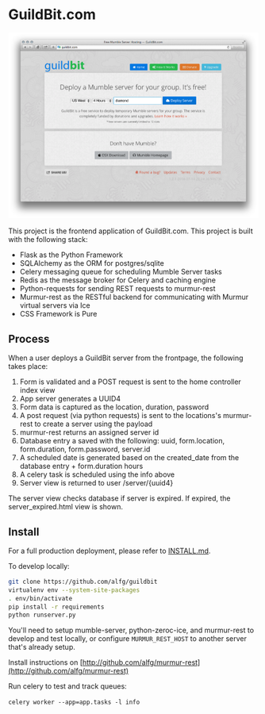 # GuildBit.com

![Guildbit.com](/app/static/img/screenshots/howitworks_home.png)

This project is the frontend application of GuildBit.com. This project is built with the following stack:

* Flask as the Python Framework
* SQLAlchemy as the ORM for postgres/sqlite
* Celery messaging queue for scheduling Mumble Server tasks
* Redis as the message broker for Celery and caching engine
* Python-requests for sending REST requests to murmur-rest
* Murmur-rest as the RESTful backend for communicating with Murmur virtual servers via Ice
* CSS Framework is Pure


## Process

When a user deploys a GuildBit server from the frontpage, the following takes place:

1. Form is validated and a POST request is sent to the home controller index view
2. App server generates a UUID4
3. Form data is captured as the location, duration, password
4. A post request (via python requests) is sent to the locations's murmur-rest to create a server using the payload
5. murmur-rest returns an assigned server id
6. Database entry a saved with the following: uuid, form.location, form.duration, form.password, server.id
7. A scheduled date is generated based on the created_date from the database entry + form.duration hours
8. A celery task is scheduled using the info above
9. Server view is returned to user /server/{uuid4}

The server view checks database if server is expired. If expired, the server_expired.html view is shown.

## Install

For a full production deployment, please refer to [INSTALL.md](INSTALL.md).

To develop locally:

```bash
git clone https://github.com/alfg/guildbit
virtualenv env --system-site-packages
. env/bin/activate
pip install -r requirements
python runserver.py
```

You'll need to setup mumble-server, python-zeroc-ice, and murmur-rest to develop and test locally, or
configure `MURMUR_REST_HOST` to another server that's already setup.

Install instructions on [http://github.com/alfg/murmur-rest](http://github.com/alfg/murmur-rest)

Run celery to test and track queues:

`celery worker --app=app.tasks -l info`
